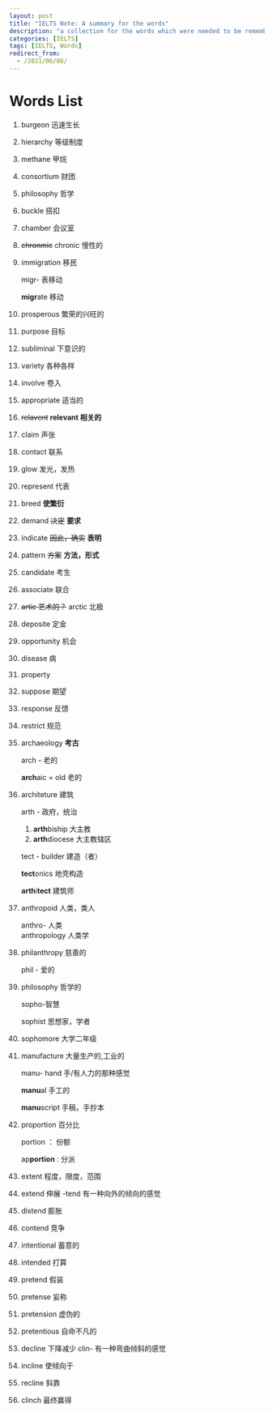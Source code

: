 ```yaml
---
layout: post
title: "IELTS Note: A summary for the words"
description: "a collection for the words which were needed to be remembered"
categories: [IELTS]
tags: [IELTS, Words]
redirect_from:
  - /2021/06/06/
---
```


# Words List
1. burgeon 迅速生长
2. hierarchy 等级制度
3. methane 甲烷
4. consortium 财团
5. philosophy 哲学
6. buckle 搭扣
7. chamber 会议室
8. ~~chronmic~~ chronic 慢性的
9. immigration 移民

    migr- 表移动

    **migr**ate 移动

11. prosperous 繁荣的兴旺的
12. purpose 目标
13. subliminal 下意识的
14. variety 各种各样
15. involve 卷入
16. appropriate 适当的
17. ~~relavent~~ **relevant 相关的**
18. claim 声张
19. contact 联系
20. glow 发光，发热
21. represent 代表
22. breed **使繁衍**
23. demand ~~决定~~ **要求**
24. indicate ~~因此，确实~~ **表明**
25. pattern ~~方案~~ **方法，形式**
26. candidate 考生
27. associate 联合
28. ~~artic 艺术的？~~ arctic 北极
29. deposite 定金
30. opportunity 机会
31. disease 病
32. property 
33. suppose 期望
34. response 反馈
35. restrict 规范
36. archaeology **考古**
    
    arch - 老的
    
    **arch**aic = old 老的

37. architeture 建筑
    
    arth - 政府，统治

    1. **arth**biship 大主教
    2. **arth**diocese 大主教辖区

    tect - builder 建造（者）

     **tect**onics 地壳构造

     **arth**i**tect** 建筑师

38. anthropoid 人类，类人
    
     anthro- 人类  
        anthropology 人类学
39. philanthropy 慈善的
    
    phil - 爱的

40. philosophy 哲学的

    sopho-智慧

    sophist 思想家，学者
42. sophomore 大学二年级
43. manufacture 大量生产的,工业的
    
    manu- hand 手/有人力的那种感觉

    **manu**al 手工的

    **manu**script 手稿，手抄本

44. proportion 百分比

    portion ： 份额

    ap**portion** : 分派
45. extent 程度，限度，范围
46. extend 伸展
    -tend 有一种向外的倾向的感觉  
47. distend 膨胀
48. contend 竞争
49. intentional 蓄意的
50. intended 打算
51. pretend 假装
52. pretense 妄称
53. pretension 虚伪的
54. pretentious 自命不凡的 
55. decline 下降减少
    clin- 有一种弯曲倾斜的感觉  
56. incline 使倾向于
57. recline 斜靠
58. clinch 最终赢得